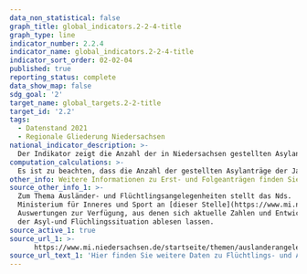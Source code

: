 ```yaml
---
data_non_statistical: false
graph_title: global_indicators.2-2-4-title
graph_type: line
indicator_number: 2.2.4
indicator_name: global_indicators.2-2-4-title
indicator_sort_order: 02-02-04
published: true
reporting_status: complete
data_show_map: false
sdg_goal: '2'
target_name: global_targets.2-2-title
target_id: '2.2'
tags:
  - Datenstand 2021
  - Regionale Gliederung Niedersachsen
national_indicator_description: >-
  Der Indikator zeigt die Anzahl der in Niedersachsen gestellten Asylanträge  (Erst- und Folgeanträge). Die Voraussetzungen für die Aufnahme politisch verfolgter sowie anderer schutzsuchender Personen sind in Art. 16a Grundgesetz (GG), im Asylgesetz (AsylG) sowie in § 60 des Aufenthaltsgesetzes (AufenthG) geregelt. Das Bundesamt für Migration und Flüchtlinge entscheidet über die Asylanträge. Die Aufenthaltsregelung während und nach dem Abschluss des Asylverfahrens fällt in die Zuständigkeit der Ausländerbehörden der Bundesländer.
computation_calculations: >-
  Es ist zu beachten, dass die Anzahl der gestellten Asylanträge der Jahre 2020 und 2021 unter den Bedingungen der Corona Pandemie zu sehen sind.
other_info: Weitere Informationen zu Erst- und Folgeanträgen finden Sie beim [Bundesamt für Migration und Flüchtlinge](https://www.bamf.de).
source_other_info_1: >-
  Zum Thema Ausländer- und Flüchtlingsangelegenheiten stellt das Nds.
  Ministerium für Inneres und Sport an [dieser Stelle](https://www.mi.niedersachsen.de/startseite/themen/auslanderangelegenheiten/zahlen_daten_fakten/statistische_daten/lagebilder-zu-fluechlings--und-auslaenderangelegenheiten-164283.html) monatlich statistische
  Auswertungen zur Verfügung, aus denen sich aktuelle Zahlen und Entwicklungen
  der Asyl-und Flüchlingssituation ablesen lassen.
source_active_1: true
source_url_1: >-
      https://www.mi.niedersachsen.de/startseite/themen/auslanderangelegenheiten/zahlen_daten_fakten/statistische_daten/lagebilder-zu-fluechlings--und-auslaenderangelegenheiten-164283.html
source_url_text_1: 'Hier finden Sie weitere Daten zu Flüchtlings- und Ausländerangelegenheiten'
---
```

